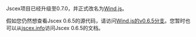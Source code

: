 Jscex项目已经升级至0.7.0，并正式改名为[Wind.js](https://github.com/JeffreyZhao/wind)。

假如您仍然想查看Jscex 0.6.5的源代码，请访问[Wind.js的v0.6.5分支](https://github.com/JeffreyZhao/wind/tree/v0.6.5)。您暂时也可以从[jscex.info](http://jscex.info/zh-cn/)访问Jscex 0.6.5的文档。
